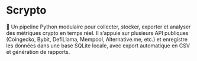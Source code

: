 # Scrypto
🚀 Un pipeline Python modulaire pour collecter, stocker, exporter et analyser des métriques crypto en temps réel. Il s’appuie sur plusieurs API publiques (Coingecko, Bybit, DefiLlama, Mempool, Alternative.me, etc.) et enregistre les données dans une base SQLite locale, avec export automatique en CSV et génération de rapports. 
